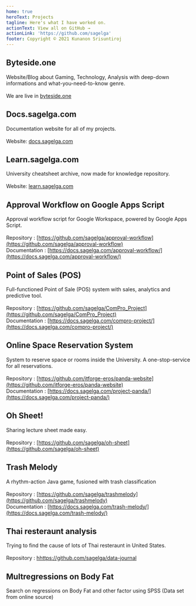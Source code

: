 ```yaml
---
home: true
heroText: Projects
tagline: Here's what I have worked on.
actionText: View all on GitHub →
actionLink: 'https://github.com/sagelga'
footer: Copyright © 2021 Kunanon Srisuntiroj
---
```

## Byteside.one
Website/Blog about Gaming, Technology, Analysis with deep-down informations and what-you-need-to-know genre.<br><br>
We are live in [byteside.one](https://byteside.one/)

## Docs.sagelga.com
Documentation website for all of my projects.<br><br>
Website: [docs.sagelga.com](https://docs.sagelga.com/)

## Learn.sagelga.com
University cheatsheet archive, now made for knowledge repository.<br><br>
Website: [learn.sagelga.com](https://learn.sagelga.com/)

## Approval Workflow on Google Apps Script
Approval workflow script for Google Workspace, powered by Google Apps Script.<br><br>
Repository : [https://github.com/sagelga/approval-workflow](https://github.com/sagelga/approval-workflow)<br>
Documentation : [https://docs.sagelga.com/approval-workflow/](https://docs.sagelga.com/approval-workflow/)<br>

## Point of Sales (POS)
Full-functioned Point of Sale (POS) system with sales, analytics and predictive tool.<br><br>
Repository : [https://github.com/sagelga/ComPro_Project](https://github.com/sagelga/ComPro_Project)<br>
Documentation : [https://docs.sagelga.com/compro-project/](https://docs.sagelga.com/compro-project/)

## Online Space Reservation System
System to reserve space or rooms inside the University. A one-stop-service for all reservations.<br><br>
Repository : [https://github.com/itforge-eros/panda-website](https://github.com/itforge-eros/panda-website)<br>
Documentation : [https://docs.sagelga.com/project-panda/](https://docs.sagelga.com/project-panda/)

## Oh Sheet!
Sharing lecture sheet made easy.<br><br>
Repository : [https://github.com/sagelga/oh-sheet](https://github.com/sagelga/oh-sheet)

## Trash Melody
A rhythm-action Java game, fusioned with trash classification<br><br>
Repository : [https://github.com/sagelga/trashmelody](https://github.com/sagelga/trashmelody)<br>
Documentation : [https://docs.sagelga.com/trash-melody/](https://docs.sagelga.com/trash-melody/)

## Thai resteraunt analysis
Trying to find the cause of lots of Thai resteraunt in United States.<br><br>
Repository : [hhttps://github.com/sagelga/data-journal](https://github.com/sagelga/data-journal)

## Multregressions on Body Fat
Search on regressions on Body Fat and other factor using SPSS (Data set from online source)<br>
